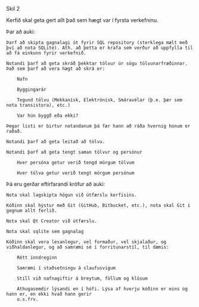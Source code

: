  	
Skil 2

Kerfið skal geta gert allt það sem hægt var í fyrsta verkefninu.

Þar að auki:

    Þarf að skipta gagnalagi út fyrir SQL repository (sterklega mælt með því að nota SQLite). Ath. að þetta er krafa sem verður að uppfylla til að fá einkunn fyrir verkefnið.

    Notandi þarf að geta skráð þekktar tölvur úr sögu tölvunarfræðinnar. Það sem þarf að vera hægt að skrá er:

        Nafn

        Byggingarár

        Tegund tölvu (Mekkanísk, Elektrónísk, Smáravélar (þ.e. þær sem nota transistora), etc.)

        Var hún byggð eða ekki?

    Þegar listi er birtur notandanum þá fær hann að ráða hvernig honum er raðað.

    Notandi þarf að geta leitað að tölvu.

    Notandi þarf að geta tengt saman tölvur og persónur

        Hver persóna getur verið tengd mörgum tölvum

        Hver tölva getur verið tengt mörgum persónum

Þá eru gerðar eftirfarandi kröfur að auki:

    Nota skal lagskipta högun við útfærslu kerfisins.

    Kóðinn skal hýstur með Git (GitHub, Bitbucket, etc.), nota skal Git í gegnum allt ferlið.

    Nota skal Qt Creator við útfærslu.

    Nota skal sqlite sem gagnalag

    Kóðinn skal vera lesanlegur, vel formaður, vel skjalaður, og viðhaldanlegur, og að samræmi sé í forritunarstíl, til dæmis:

        Rétt inndreginn

        Samræmi í staðsetningu á slaufusvigum

        Stíll við nafnagiftir á breytum, föllum og klösum

        Athugasemdir lýsandi en í hófi. Lýsa af hverju kóðinn er eins og hann er, en ekki hvað hann gerir
        o.s.frv.
